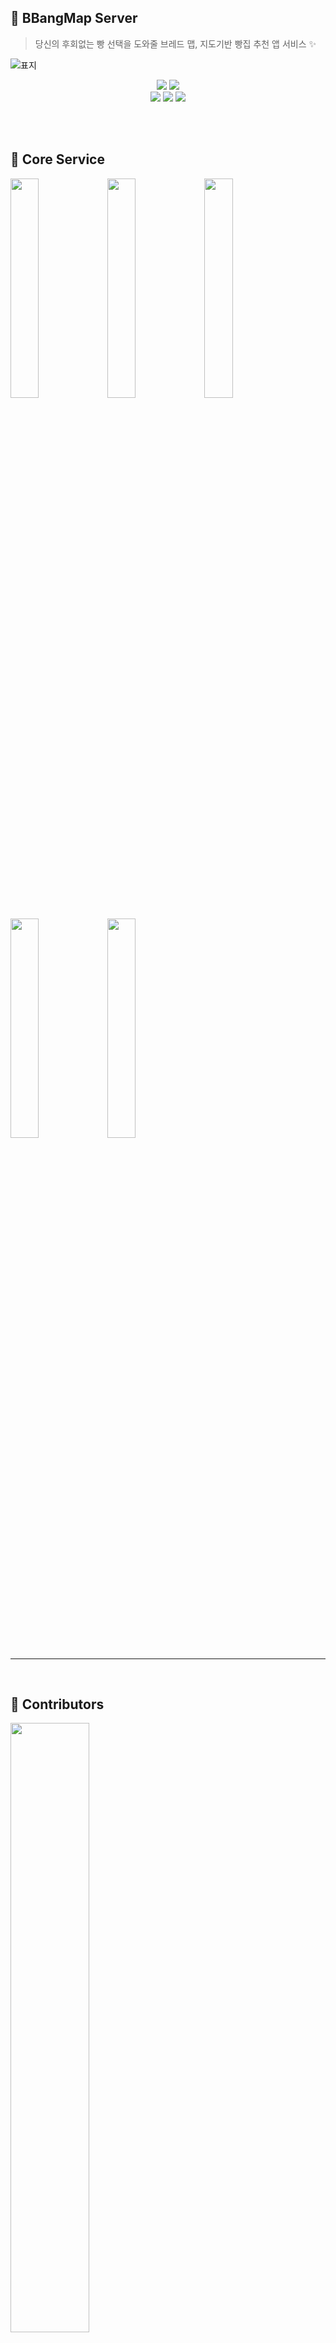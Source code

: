 ## 🥐 BBangMap Server

> 당신의 후회없는 빵 선택을 도와줄 브레드 맵, 지도기반 빵집 추천 앱 서비스 ✨

![표지](https://user-images.githubusercontent.com/76844556/168022567-8200bb68-92b7-43f3-8143-2ee08b0591be.png)


<div align="center">
<img src="https://img.shields.io/badge/Node.js-v14-43853D?logo=node.js"/> <img src="https://img.shields.io/badge/Javascript-es6-F7DF1E?logo=javascript"/></br>
<img src="https://img.shields.io/badge/Express-v4.17.1-404D59?logo=express"/>  <img src="https://img.shields.io/badge/Sequelize-v6.11.0-FFCA28?logo=sequelize"/> <img src="https://img.shields.io/badge/MySQL-v8.0.23-316192?logo=mysql"/> 
</div>

<br/><br/>

## 🍞 Core Service

<p float="left">
<image width=30% src="https://user-images.githubusercontent.com/76844556/168022804-1b3722c8-d7ca-48f8-81c8-ff178610d4f5.png">
<image width=30% src="https://user-images.githubusercontent.com/76844556/168022793-794c37c6-6e03-4418-a4fa-53885c6a9ce9.png">
<image width=30% src="https://user-images.githubusercontent.com/76844556/168022777-a56d8304-1e3a-4cf8-967d-7ef61f6a2ec3.png">
</p>
<p float="left">
<image width=30% src="https://user-images.githubusercontent.com/76844556/168022696-e6fc9d6b-74f0-4a19-8c60-ac5a6ffe8a8e.png">
<image width=30% src="https://user-images.githubusercontent.com/76844556/168022672-4f089eb8-0ab7-42f1-81e2-3787843466e2.png">
</p>

    
<hr>
<br/>

## 🥖 Contributors
  <image width=50% src="https://user-images.githubusercontent.com/76844556/136992169-2336db29-66e3-4908-90d8-902d6908ff6a.png">

|                                                         `Lead`  이현종                                                         |                                                             이솔                                                              |                                                            강한희                                                             |
| :---------------------------------------------------------------------------------------------------------------------------: | :---------------------------------------------------------------------------------------------------------------------------: | :---------------------------------------------------------------------------------------------------------------------------: |
|                                           [@hyunjong-96](https://github.com/hyunjong-96)                                            |                                         [@soleu](https://github.com/soleu)                                          |                                            [@kanghanhee](https://github.com/kanghanhee)                                             |

<hr>

<br/>

## 🥨 ERD

![bbang_map_erd](https://user-images.githubusercontent.com/76844556/168024339-ecc7f962-78f0-410b-ab13-97252f9bc00b.png)
  

<hr>
</br>

## 🍰 Role

|  Route   |               Func               |  Role  |
| :------: | :------------------------------: | :----: |
|   AUTH   |           소셜 로그인            | 이현종 |
|          |           토큰 재발급            | 이현종 |
|          |             로그아웃             | 이현종 |
|   USER   |         닉네임 중복 검사         |  이솔  |
|          |           랜덤 닉네임            |  이솔  |
|          |           프로필 수정            |  이솔  |
|          |            회원 탈퇴             |  이솔  |
|  BAKERY  |            빵집 검색             | 이현종 |
|          |        빵집 지역으로 검색        |  이솔  |
|          |          빵집 지도 조회          | 이현종 |
|          |          빵집 상세보기           | 이현종 |
|          |       빵집 이미지 전체보기       | 이현종 |
|          |      빵집 보관 / 가고싶어요      | 이현종 |
|  REVIEW  |       후기 빵집별 전체보기       | 강한희 |
|          |          후기 전체보기           | 강한희 |
|          |          후기 상세보기           | 강한희 |
|          |     후기 빵집, 이름으로 검색     | 강한희 |
|          |          후기 상세보기           | 강한희 |
|          |         후기 추천 / 취소         | 강한희 |
|          |            후기 보관             | 강한희 |
|          |          후기 수정하기           | 강한희 |
|          |          후기 작성하기           | 강한희 |
|  MYPAGE  |         마이페이지 조회          |  이솔  |
|          |     내 보관 빵집 리스트 조회     | 이현종 |
|          | 내 후기 보관함 빵집 폴더별 조회  | 강한희 |
|          |    내 후기 보관함 빵집별 조회    | 강한희 |
|          |       보관한 빵집 삭제하기       | 이현종 |
|          |       보관한 후기 삭제하기       | 강한희 |
| MISSION  |       이달의 미션 조회하기       |  이솔  |
|          |       완료한 미션 조회하기       |  이솔  |
|          |        나의 등급 조회하기        |  이솔  |
|          |       미션 빵집 방문 체크        |  이솔  |
| CURATION |        큐레이션 추가하기         | 이현종 |
|          |        큐레이션 상세보기         | 이현종 |
|          | 큐레이션 빵집 위치 정보 조회하기 | 이현종 |
|          |      큐레이션 좋아요 / 취소      | 이현종 |

</br>

## 🥪 Convention

- [Commit Convention](https://github.com/bbangmap/BBangMap-Server-Docs/wiki/Commit-Convention)
- [Coding Convention](https://github.com/bbangmap/BBangMap-Server-Docs/wiki/Coding-Convention)
- [Git Convention](https://github.com/bbangmap/BBangMap-Server-Docs/wiki/Git-Convention)

<hr>
</br>

## 🍪 Project Foldering

```
🗂 BBangMap-Server
    🗂 api
        🗂 routes
            🗂 auth
            🗂 bakery
            🗂 curation
            🗂 mission
            🗂 review
            🗂 user
            - index.js
        - index.js
    🗂 src
        🗂 auth
            🗂 controller
            🗂 service
            🗂 model
            🗂 dto
        🗂 bakery
            🗂 controller
            🗂 service
            🗂 model
            🗂 dto
        🗂 curation
            🗂 controller
            🗂 service
            🗂 model
            🗂 dto
        🗂 mission
            🗂 controller
            🗂 service
            🗂 model
            🗂 dto
        🗂 review
            🗂 controller
            🗂 service
            🗂 model
            🗂 dto
        🗂 user
            🗂 controller
            🗂 service
            🗂 model
            🗂 dto
        - index.js
    🗂 models
        🗂 modelUtil
        - index.js
    🗂 modules
        🗂 multer
        🗂 uuidUtil
        - definition.js
        - jwt.js
        - responseMessage.js
        - statusCode.js
        - util.js
    🗂 config
        - config.json
        - s3.js
        - secretJwtKey.js
    🗂 other
        - slackAPI.js
        - slackSender.js
        - jwt.js
        - relationStatus.js
        - reportReason.js
        - responseMessage.js
        - slackMessage.js
        - statusCode.js
    🗂 middlewares
        - authUtil.js
```

<hr>

</br>

## 🧁 Dependencies Module

```json
{
  "name": "bbangmap-server",
  "version": "0.0.0",
  "private": true,
  "scripts": {
    "start": "node ./bin/www"
  },
  "dependencies": {
    "@types/sequelize": "^4.28.10",
    "aws-sdk": "^2.1028.0",
    "axios": "^0.26.0",
    "cookie-parser": "~1.4.4",
    "debug": "~2.6.9",
    "dotenv": "^16.0.0",
    "express": "^4.17.1",
    "http-errors": "~1.6.3",
    "jade": "^0.29.0",
    "jsonwebtoken": "^8.5.1",
    "morgan": "~1.9.1",
    "multer": "^1.4.3",
    "multer-s3": "^2.10.0",
    "mysql2": "^2.3.2",
    "nodemon": "^2.0.7",
    "pug": "^3.0.2",
    "sequelize": "^6.11.0",
    "sequelize-cli": "^5.0.0"
  }
}

```
